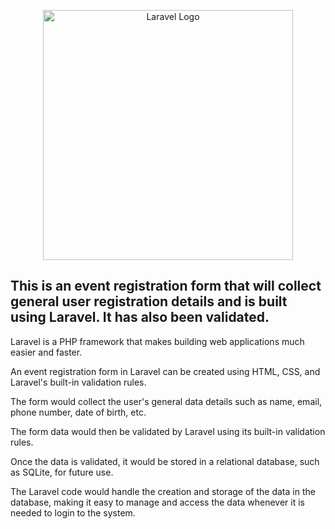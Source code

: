 <p align="center"><a href="https://laravel.com" target="_blank"><img src="https://raw.githubusercontent.com/laravel/art/master/logo-lockup/5%20SVG/2%20CMYK/1%20Full%20Color/laravel-logolockup-cmyk-red.svg" width="400" alt="Laravel Logo"></a></p>

## This is an event registration form that will collect general user registration details and is built using Laravel. It has also been validated. 

Laravel is a PHP framework that makes building web applications much easier and faster. 

An event registration form in Laravel can be created using HTML, CSS, and Laravel's built-in validation rules.

The form would collect the user's general data details such as name, email, phone number, date of birth, etc. 

The form data would then be validated by Laravel using its built-in validation rules.

Once the data is validated, it would be stored in a relational database, such as SQLite, for future use. 

The Laravel code would handle the creation and storage of the data in the database, making it easy to manage and access the data whenever it is needed to login to the system.
